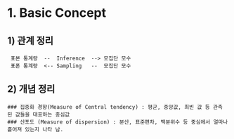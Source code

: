 # 1.  Basic Concept
## 1)  관계 정리
     표본 통계량  --  Inference  --> 모집단 모수    
     표폰 통계량  <-- Sampling   --  모집단 모수 
## 2) 개념 정리
    ### 집중화 경향(Measure of Central tendency) : 평균, 중앙값, 최빈 값 등 관측 된 값들을 대표하는 중심값  
    ### 산포도 (Measure of dispersion) : 분산, 표준편차, 백분위수 등 중심에서 얼마나 흩어져 있는지 나타 남. 


     
